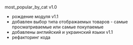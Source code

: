 most_popular_by_cat
v1.0 
- рождение модуля
v1.1 
- добавлен выбор типа отображаемых товаров - самые просматриваемые или самые покупаемые
- добавлены английский и украинский языки
v1.1
- рефакторинг кода
